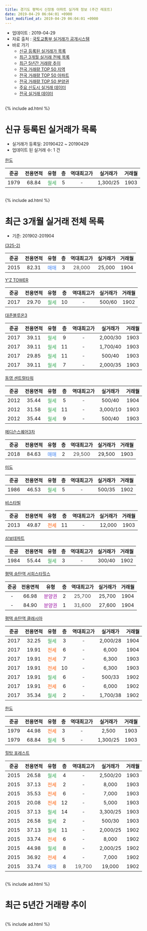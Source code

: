 ```yaml
---
title: 경기도 평택시 신장동 아파트 실거래 정보 (주간 레포트)
date: 2019-04-29 06:04:01 +0900
last_modified_at: 2019-04-29 06:04:01 +0900
---
```


* 업데이트 : 2019-04-29
* 자료 출처 : [국토교통부 실거래가 공개시스템](http://rt.molit.go.kr)
* 바로 가기
    * [신규 등록된 실거래가 목록](#신규-등록된-실거래가-목록)
    * [최근 3개월 실거래 전체 목록](#최근-3개월-실거래-전체-목록)
    * [최근 5년간 거래량 추이](#최근-5년간-거래량-추이)
    * [전국 거래량 TOP 50 지역](https://inasie.github.io/apt-trade-info/최근-3개월-전국에서-가장-거래가-많이-발생한-지역)
    * [전국 거래량 TOP 50 아파트](https://inasie.github.io/apt-trade-info/최근-3개월-전국에서-가장-거래가-많이-발생한-아파트)
    * [전국 거래량 TOP 50 분양권](https://inasie.github.io/apt-trade-info/최근-3개월-전국에서-가장-거래가-많이-발생한-분양권)
    * [주요 신도시 실거래 데이터](https://inasie.github.io/apt-trade-info/주요-신도시)
    * [전국 실거래 데이터](https://inasie.github.io/apt-trade-info/전국)
<br>
{% include ad.html %}
<br>

# 신규 등록된 실거래가 목록
* 실거래가 등록일: 20190422 ~ 20190429
* 업데이트 된 실거래 수: 1 건


[한도](https://search.naver.com/search.naver?query=%EA%B2%BD%EA%B8%B0%EB%8F%84+%ED%8F%89%ED%83%9D%EC%8B%9C+%EC%8B%A0%EC%9E%A5%EB%8F%99+%ED%95%9C%EB%8F%84)

|준공|전용면적|유형|층|역대최고가|실거래가|거래월|
|:---:|:---:|:---:|:---:|:---:|:---:|:---:|
|1979|68.84|<span style="color:#34a853">월세</span>|5|<span style="color:#444444">-</span>|1,300/25|1903|


<br>
{% include ad.html %}
<br>

# 최근 3개월 실거래 전체 목록
* 기준: 201902-201904


[(325-2)](https://search.naver.com/search.naver?query=%EA%B2%BD%EA%B8%B0%EB%8F%84+%ED%8F%89%ED%83%9D%EC%8B%9C+%EC%8B%A0%EC%9E%A5%EB%8F%99+%28325-2%29)

|준공|전용면적|유형|층|역대최고가|실거래가|거래월|
|:---:|:---:|:---:|:---:|:---:|:---:|:---:|
|2015|82.31|<span style="color:#4285f3">매매</span>|3|<span style="color:#444444">28,000</span>|25,000|1904|

[Y'Z TOWER](https://search.naver.com/search.naver?query=%EA%B2%BD%EA%B8%B0%EB%8F%84+%ED%8F%89%ED%83%9D%EC%8B%9C+%EC%8B%A0%EC%9E%A5%EB%8F%99+Y%27Z+TOWER)

|준공|전용면적|유형|층|역대최고가|실거래가|거래월|
|:---:|:---:|:---:|:---:|:---:|:---:|:---:|
|2017|29.70|<span style="color:#34a853">월세</span>|10|<span style="color:#444444">-</span>|500/60|1902|

[대준블루온3](https://search.naver.com/search.naver?query=%EA%B2%BD%EA%B8%B0%EB%8F%84+%ED%8F%89%ED%83%9D%EC%8B%9C+%EC%8B%A0%EC%9E%A5%EB%8F%99+%EB%8C%80%EC%A4%80%EB%B8%94%EB%A3%A8%EC%98%A83)

|준공|전용면적|유형|층|역대최고가|실거래가|거래월|
|:---:|:---:|:---:|:---:|:---:|:---:|:---:|
|2017|39.11|<span style="color:#34a853">월세</span>|9|<span style="color:#444444">-</span>|2,000/30|1903|
|2017|39.11|<span style="color:#34a853">월세</span>|11|<span style="color:#444444">-</span>|1,700/40|1903|
|2017|29.85|<span style="color:#34a853">월세</span>|11|<span style="color:#444444">-</span>|500/40|1903|
|2017|39.11|<span style="color:#34a853">월세</span>|7|<span style="color:#444444">-</span>|2,000/35|1903|

[동영 센트럴타워](https://search.naver.com/search.naver?query=%EA%B2%BD%EA%B8%B0%EB%8F%84+%ED%8F%89%ED%83%9D%EC%8B%9C+%EC%8B%A0%EC%9E%A5%EB%8F%99+%EB%8F%99%EC%98%81+%EC%84%BC%ED%8A%B8%EB%9F%B4%ED%83%80%EC%9B%8C)

|준공|전용면적|유형|층|역대최고가|실거래가|거래월|
|:---:|:---:|:---:|:---:|:---:|:---:|:---:|
|2012|35.44|<span style="color:#34a853">월세</span>|5|<span style="color:#444444">-</span>|500/40|1904|
|2012|31.58|<span style="color:#34a853">월세</span>|11|<span style="color:#444444">-</span>|3,000/10|1903|
|2012|35.44|<span style="color:#34a853">월세</span>|9|<span style="color:#444444">-</span>|500/40|1903|

[메디슨스퀘어3차](https://search.naver.com/search.naver?query=%EA%B2%BD%EA%B8%B0%EB%8F%84+%ED%8F%89%ED%83%9D%EC%8B%9C+%EC%8B%A0%EC%9E%A5%EB%8F%99+%EB%A9%94%EB%94%94%EC%8A%A8%EC%8A%A4%ED%80%98%EC%96%B43%EC%B0%A8)

|준공|전용면적|유형|층|역대최고가|실거래가|거래월|
|:---:|:---:|:---:|:---:|:---:|:---:|:---:|
|2018|84.63|<span style="color:#4285f3">매매</span>|2|<span style="color:#444444">29,500</span>|29,500|1903|

[미도](https://search.naver.com/search.naver?query=%EA%B2%BD%EA%B8%B0%EB%8F%84+%ED%8F%89%ED%83%9D%EC%8B%9C+%EC%8B%A0%EC%9E%A5%EB%8F%99+%EB%AF%B8%EB%8F%84)

|준공|전용면적|유형|층|역대최고가|실거래가|거래월|
|:---:|:---:|:---:|:---:|:---:|:---:|:---:|
|1986|46.53|<span style="color:#34a853">월세</span>|5|<span style="color:#444444">-</span>|500/35|1902|

[비스타빌](https://search.naver.com/search.naver?query=%EA%B2%BD%EA%B8%B0%EB%8F%84+%ED%8F%89%ED%83%9D%EC%8B%9C+%EC%8B%A0%EC%9E%A5%EB%8F%99+%EB%B9%84%EC%8A%A4%ED%83%80%EB%B9%8C)

|준공|전용면적|유형|층|역대최고가|실거래가|거래월|
|:---:|:---:|:---:|:---:|:---:|:---:|:---:|
|2013|49.87|<span style="color:#ff5a00">전세</span>|11|<span style="color:#444444">-</span>|12,000|1903|

[삼보데파트](https://search.naver.com/search.naver?query=%EA%B2%BD%EA%B8%B0%EB%8F%84+%ED%8F%89%ED%83%9D%EC%8B%9C+%EC%8B%A0%EC%9E%A5%EB%8F%99+%EC%82%BC%EB%B3%B4%EB%8D%B0%ED%8C%8C%ED%8A%B8)

|준공|전용면적|유형|층|역대최고가|실거래가|거래월|
|:---:|:---:|:---:|:---:|:---:|:---:|:---:|
|1984|55.44|<span style="color:#34a853">월세</span>|3|<span style="color:#444444">-</span>|300/40|1902|

[평택 송탄역 서희스타힐스](https://search.naver.com/search.naver?query=%EA%B2%BD%EA%B8%B0%EB%8F%84+%ED%8F%89%ED%83%9D%EC%8B%9C+%EC%8B%A0%EC%9E%A5%EB%8F%99+%ED%8F%89%ED%83%9D+%EC%86%A1%ED%83%84%EC%97%AD+%EC%84%9C%ED%9D%AC%EC%8A%A4%ED%83%80%ED%9E%90%EC%8A%A4)

|준공|전용면적|유형|층|역대최고가|실거래가|거래월|
|:---:|:---:|:---:|:---:|:---:|:---:|:---:|
|-|66.98|<span style="color:#9C11A5">분양권</span>|2|<span style="color:#444444">25,700</span>|25,700|1904|
|-|84.90|<span style="color:#9C11A5">분양권</span>|1|<span style="color:#444444">31,600</span>|27,600|1904|

[평택 송탄역 클래시아](https://search.naver.com/search.naver?query=%EA%B2%BD%EA%B8%B0%EB%8F%84+%ED%8F%89%ED%83%9D%EC%8B%9C+%EC%8B%A0%EC%9E%A5%EB%8F%99+%ED%8F%89%ED%83%9D+%EC%86%A1%ED%83%84%EC%97%AD+%ED%81%B4%EB%9E%98%EC%8B%9C%EC%95%84)

|준공|전용면적|유형|층|역대최고가|실거래가|거래월|
|:---:|:---:|:---:|:---:|:---:|:---:|:---:|
|2017|32.25|<span style="color:#34a853">월세</span>|3|<span style="color:#444444">-</span>|2,000/28|1904|
|2017|19.91|<span style="color:#ff5a00">전세</span>|6|<span style="color:#444444">-</span>|6,000|1904|
|2017|19.91|<span style="color:#ff5a00">전세</span>|7|<span style="color:#444444">-</span>|6,300|1903|
|2017|19.91|<span style="color:#ff5a00">전세</span>|10|<span style="color:#444444">-</span>|6,300|1903|
|2017|19.91|<span style="color:#34a853">월세</span>|6|<span style="color:#444444">-</span>|500/33|1902|
|2017|19.91|<span style="color:#ff5a00">전세</span>|6|<span style="color:#444444">-</span>|6,000|1902|
|2017|35.34|<span style="color:#34a853">월세</span>|2|<span style="color:#444444">-</span>|1,700/38|1902|

[한도](https://search.naver.com/search.naver?query=%EA%B2%BD%EA%B8%B0%EB%8F%84+%ED%8F%89%ED%83%9D%EC%8B%9C+%EC%8B%A0%EC%9E%A5%EB%8F%99+%ED%95%9C%EB%8F%84)

|준공|전용면적|유형|층|역대최고가|실거래가|거래월|
|:---:|:---:|:---:|:---:|:---:|:---:|:---:|
|1979|44.98|<span style="color:#ff5a00">전세</span>|3|<span style="color:#444444">-</span>|2,500|1903|
|1979|68.84|<span style="color:#34a853">월세</span>|5|<span style="color:#444444">-</span>|1,300/25|1903|

[힐탑 포레스트](https://search.naver.com/search.naver?query=%EA%B2%BD%EA%B8%B0%EB%8F%84+%ED%8F%89%ED%83%9D%EC%8B%9C+%EC%8B%A0%EC%9E%A5%EB%8F%99+%ED%9E%90%ED%83%91+%ED%8F%AC%EB%A0%88%EC%8A%A4%ED%8A%B8)

|준공|전용면적|유형|층|역대최고가|실거래가|거래월|
|:---:|:---:|:---:|:---:|:---:|:---:|:---:|
|2015|26.58|<span style="color:#34a853">월세</span>|4|<span style="color:#444444">-</span>|2,500/20|1903|
|2015|37.13|<span style="color:#ff5a00">전세</span>|2|<span style="color:#444444">-</span>|8,000|1903|
|2015|35.53|<span style="color:#ff5a00">전세</span>|6|<span style="color:#444444">-</span>|7,000|1903|
|2015|20.08|<span style="color:#ff5a00">전세</span>|12|<span style="color:#444444">-</span>|5,000|1903|
|2015|37.13|<span style="color:#34a853">월세</span>|14|<span style="color:#444444">-</span>|3,300/25|1903|
|2015|26.58|<span style="color:#34a853">월세</span>|2|<span style="color:#444444">-</span>|500/30|1903|
|2015|37.13|<span style="color:#34a853">월세</span>|11|<span style="color:#444444">-</span>|2,000/25|1902|
|2015|33.74|<span style="color:#ff5a00">전세</span>|6|<span style="color:#444444">-</span>|8,000|1902|
|2015|44.98|<span style="color:#34a853">월세</span>|8|<span style="color:#444444">-</span>|2,000/25|1902|
|2015|36.92|<span style="color:#ff5a00">전세</span>|4|<span style="color:#444444">-</span>|7,000|1902|
|2015|33.74|<span style="color:#4285f3">매매</span>|8|<span style="color:#444444">19,700</span>|19,000|1902|


<br>
{% include ad.html %}
<br>

# 최근 5년간 거래량 추이


<div style="width:100%;">
    <canvas id="deal_progress" height="200"></canvas>
</div>

<script>
new Chart(document.getElementById("deal_progress"), {
    type: 'line',
    data: {
        labels: ['201404','201405','201406','201407','201408','201409','201410','201411','201412','201501','201502','201503','201504','201505','201506','201507','201508','201509','201510','201511','201512','201601','201602','201603','201604','201605','201606','201607','201608','201609','201610','201611','201612','201701','201702','201703','201704','201705','201706','201707','201708','201709','201710','201711','201712','201801','201802','201803','201804','201805','201806','201807','201808','201809','201810','201811','201812','201901','201902','201903','201904'],
        datasets: [{
            label: '매매',
            pointRadius: 1,
            data: [1, 0, 4, 2, 2, 0, 3, 2, 1, 0, 3, 1, 7, 8, 3, 2, 4, 5, 13, 11, 4, 2, 2, 4, 2, 1, 1, 4, 2, 7, 4, 6, 10, 1, 4, 2, 4, 4, 4, 2, 5, 3, 5, 4, 5, 4, 1, 3, 5, 5, 2, 0, 4, 4, 27, 15, 5, 8, 1, 1, 3],
            borderColor: "rgba(255, 201, 14, 1)",
            backgroundColor: "rgba(255, 201, 14, 0.5)",
            fill: false,
            lineTension: 0
        },{
            label: '전월세',
            pointRadius: 1,
            data: [3, 0, 0, 5, 2, 4, 3, 1, 2, 1, 2, 8, 3, 1, 3, 1, 4, 4, 4, 3, 1, 1, 4, 6, 2, 2, 5, 8, 7, 5, 6, 5, 3, 4, 3, 2, 5, 5, 10, 9, 8, 10, 3, 6, 5, 9, 3, 6, 6, 5, 3, 9, 4, 2, 6, 4, 2, 3, 10, 17, 3],
            borderColor: "rgba(0, 141, 185, 1)",
            backgroundColor: "rgba(0, 141, 185, 0.5)",
            fill: false,
            lineTension: 0
        }
        ]
    },
    options: {
        responsive: true,
        title: {
            display: false
        },
        tooltips: {
            mode: 'index',
            intersect: false
        },
        hover: {
            mode: 'nearest',
            intersect: true
        },
        scales: {
            xAxes: [{
                display: true,
                scaleLabel: {
                    display: true,
                    labelString: '년/월'
                }
            }],
            yAxes: [{
                display: true,
                ticks: {
                    suggestedMin: 0,
                },
                scaleLabel: {
                    display: true,
                    labelString: '실거래 수'
                }
            }]
        }
    }
});

</script>


<br>
{% include ad.html %}
<br>

